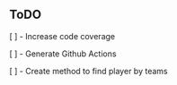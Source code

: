 ## ToDO

[ ] - Increase code coverage

[ ] - Generate Github Actions

[ ] - Create method to find player by teams